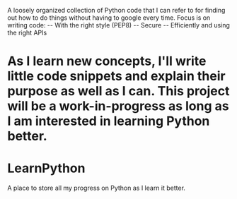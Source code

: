 A loosely organized collection of Python code that I can refer to for finding out how to do things without having to google every time. Focus is
on writing code:
-- With the right style (PEP8)
-- Secure
-- Efficiently and using the right APIs

As I learn new concepts, I'll write little code snippets and explain their purpose as well as I can. This project will be a work-in-progress as
long as I am interested in learning Python better.
=======
LearnPython
===========

A place to store all my progress on Python as I learn it better.
